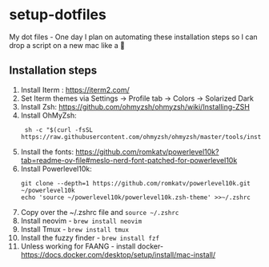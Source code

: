 # setup-dotfiles
My dot files - One day I plan on automating these installation steps so I can drop a script on a new mac like a 🥷


## Installation steps
1. Install Iterm : https://iterm2.com/
2. Set Iterm themes via Settings -> Profile tab -> Colors -> Solarized Dark
3. Install Zsh: https://github.com/ohmyzsh/ohmyzsh/wiki/Installing-ZSH
4. Install OhMyZsh: 
   ```
    sh -c "$(curl -fsSL https://raw.githubusercontent.com/ohmyzsh/ohmyzsh/master/tools/install.sh)"
    ```
5. Install the fonts: https://github.com/romkatv/powerlevel10k?tab=readme-ov-file#meslo-nerd-font-patched-for-powerlevel10k 
6. Install Powerlevel10k:
    ```
    git clone --depth=1 https://github.com/romkatv/powerlevel10k.git ~/powerlevel10k
    echo 'source ~/powerlevel10k/powerlevel10k.zsh-theme' >>~/.zshrc
    ```
7. Copy over the ~/.zshrc file and `source ~/.zshrc`
9.  Install neovim - `brew install neovim`
10. Install Tmux - `brew install tmux`
11. Install the fuzzy finder - `brew install fzf`
12. Unless working for FAANG - install docker-  https://docs.docker.com/desktop/setup/install/mac-install/
